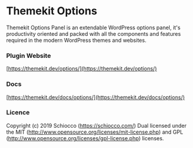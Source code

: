 # Themekit Options
Themekit Options Panel is an extendable WordPress options panel, it's productivity oriented and packed with all the components and features required in the modern WordPress themes and websites.

### Plugin Website

[https://themekit.dev/options/](https://themekit.dev/options/)

### Docs

[https://themekit.dev/docs/options/](https://themekit.dev/docs/options/)

### Licence

Copyright (c) 2019 Schiocco (https://schiocco.com/) Dual licensed under the MIT (http://www.opensource.org/licenses/mit-license.php) and GPL (http://www.opensource.org/licenses/gpl-license.php) licenses.